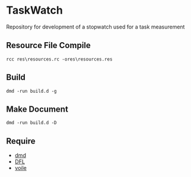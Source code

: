 TaskWatch
=========

Repository for development of a stopwatch used for a task measurement

Resource File Compile
---------------------
    rcc res\resources.rc -ores\resources.res


Build
-----
    dmd -run build.d -g

Make Document
-------------
    dmd -run build.d -D


Require
-------
- [dmd](https://github.com/D-Programming-Language)
- [DFL](https://github.com/Rayerd/dfl)
- [voile](https://github.com/shoo/voile)
